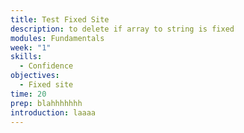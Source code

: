 ```yaml
---
title: Test Fixed Site
description: to delete if array to string is fixed
modules: Fundamentals
week: "1"
skills:
  - Confidence
objectives:
  - Fixed site
time: 20
prep: b﻿lahhhhhhh
introduction: l﻿aaaa
---
```

